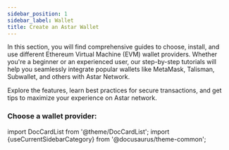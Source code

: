 ```yaml
---
sidebar_position: 1
sidebar_label: Wallet
title: Create an Astar Wallet
---
```


In this section, you will find comprehensive guides to choose, install, and use different Ethereum Virtual Machine (EVM) wallet providers. Whether you're a beginner or an experienced user, our step-by-step tutorials will help you seamlessly integrate popular wallets like MetaMask, Talisman, Subwallet, and others with Astar Network.  

Explore the features, learn best practices for secure transactions, and get tips to maximize your experience on Astar network.

### Choose a wallet provider:

import DocCardList from '@theme/DocCardList';
import {useCurrentSidebarCategory} from '@docusaurus/theme-common';

<DocCardList items={useCurrentSidebarCategory().items}/>

